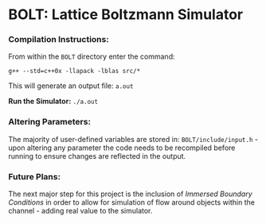 # **BOLT:** Lattice Boltzmann Simulator

### **Compilation Instructions:**
From within the ```BOLT``` directory enter the command:

```g++ --std=c++0x -llapack -lblas src/*```

This will generate an output file: ```a.out```

**Run the Simulator:** ```./a.out```

### **Altering Parameters:**
The majority of user-defined variables are stored in: ```BOLT/include/input.h``` - upon altering any parameter the code needs to be recompiled before running to ensure changes are reflected in the output.

### **Future Plans:**
The next major step for this project is the inclusion of *Immersed Boundary Conditions* in order to allow for simulation of flow around objects within the channel - adding real value to the simulator.
